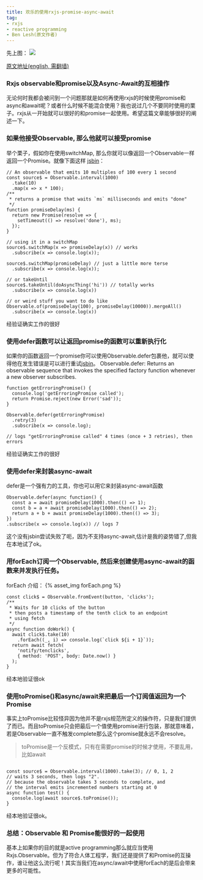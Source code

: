 ```yaml
---
title: 欢乐的使用rxjs-promise-async-await
tag:
- rxjs
- reactive programming
- Ben Lesh(原文作者)
---
```

先上图：
![](https://dab1nmslvvntp.cloudfront.net/wp-content/uploads/2016/02/1455228348streams.png)

[原文地址(english, 需翻墙)](https://medium.com/@benlesh/rxjs-observable-interop-with-promises-and-async-await-bebb05306875)

### Rxjs observable和promise以及Async-Await的互相操作
无论何时我都会被问到一个问题那就是如何再使用rxjs的时候使用promise和async和await呢？或者什么时候不能混合使用？我也说过几个不要同时使用的栗子。rxjs从一开始就可以很好的和promise一起使用。希望这篇文章能够很好的阐述一下。

### 如果他接受Observable, 那么他就可以接受promise
举个栗子，假如你在使用switchMap, 那么你就可以像返回一个Observable一样返回一个Promise。就像下面这样 [jsbin](http://jsbin.com/xevozit/edit?js,console)：
```
// An observable that emits 10 multiples of 100 every 1 second
const source$ = Observable.interval(1000)
  .take(10)
  .map(x => x * 100);
/**
 * returns a promise that waits `ms` milliseconds and emits "done"
 */
function promiseDelay(ms) {
  return new Promise(resolve => {
    setTimeout(() => resolve('done'), ms);
  });
}

// using it in a switchMap
source$.switchMap(x => promiseDelay(x)) // works
  .subscribe(x => console.log(x)); 

source$.switchMap(promiseDelay) // just a little more terse
  .subscribe(x => console.log(x)); 

// or takeUntil
source$.takeUntil(doAsyncThing('hi')) // totally works
  .subscribe(x => console.log(x))

// or weird stuff you want to do like
Observable.of(promiseDelay(100), promiseDelay(10000)).mergeAll()
  .subscribe(x => console.log(x))
```
经验证确实工作的很好

### 使用defer函数可以让返回promise的函数可以重新执行化
如果你的函数返回一个promise你可以使用Observable.defer包裹他，就可以使得他在发生错误是可以进行重试[jsbin](http://jsbin.com/dogabof/edit?js,console)。
Observable.defer: Returns an observable sequence that invokes the specified factory function whenever a new observer subscribes.
```
function getErroringPromise() {
  console.log('getErroringPromise called');
  return Promise.reject(new Error('sad'));
}

Observable.defer(getErroringPromise)
  .retry(3)
  .subscribe(x => console.log);

// logs "getErroringPromise called" 4 times (once + 3 retries), then errors
```
经验证确实工作的很好

### 使用defer来封装async-await
defer是一个强有力的工具，你也可以用它来封装async-await函数
```
Observable.defer(async function() {
  const a = await promiseDelay(1000).then(() => 1);
  const b = a + await promiseDelay(1000).then(() => 2);
  return a + b + await promiseDelay(1000).then(() => 3);
})
.subscribe(x => console.log(x)) // logs 7
```
这个没有jsbin尝试失败了呃，因为不支持async-await,估计是我的姿势错了,但我在本地试了ok。

### 用forEach订阅一个Observable, 然后来创建使用async-await的函数来并发执行任务。
forEach 介绍：
{% asset_img forEach.png %}
```
const click$ = Observable.fromEvent(button, 'clicks');
/**
 * Waits for 10 clicks of the button
 * then posts a timestamp of the tenth click to an endpoint
 * using fetch
 */
async function doWork() {
  await click$.take(10)
    .forEach((_, i) => console.log(`click ${i + 1}`));
  return await fetch(
    'notify/tenclicks',
    { method: 'POST', body: Date.now() }
  );
}
```
经本地验证很ok

### 使用toPromise()和async/await来把最后一个订阅值返回为一个Promise
事实上toPromise比较怪异因为他并不是rxjs规范所定义的操作符，只是我们提供了而已。而且toPromise只会把最后一个值使用promise进行包装，那就意味着，若是Observable一直不触发complete那么这个promise就永远不会resolve。
> toPromise是一个反模式，只有在需要promise的时候才使用，不要乱用，比如await
```

const source$ = Observable.interval(1000).take(3); // 0, 1, 2
// waits 3 seconds, then logs "2".
// because the observable takes 3 seconds to complete, and 
// the interval emits incremented numbers starting at 0
async function test() {
  console.log(await source$.toPromise());
}
```
经本地验证很ok。

### 总结：Observable 和 Promise能很好的一起使用
基本上如果你的目的就是active programming那么就应当使用Rxjs.Observable。但为了符合人体工程学，我们还是提供了和Promise的互操作，谁让他这么流行呢！其实当我们在async/await中使用forEach的是后会带来更多的可能性。